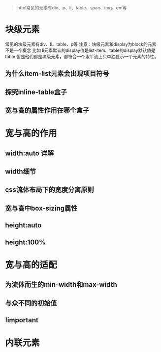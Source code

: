>html常见的元素有div、p、li、table、span、img、em等
# 块级元素
常见的块级元素有div、li、table、p等
注意：块级元素和display为block的元素不是一个概念
比如 li元素默认的display值是list-item、table的display默认值是table
但是他们都是块级元素，都符合一个水平流上只单独显示一个元素的特性。
## 为什么item-list元素会出现项目符号
## 探究inline-table盒子
## 宽与高的属性作用在哪个盒子
# 宽与高的作用
## width:auto 详解
## width细节
## css流体布局下的宽度分离原则
## 宽与高中box-sizing属性
## height:auto
## height:100%

# 宽与高的适配
## 为流体而生的min-width和max-width
## 与众不同的初始值
## !important
## 

# 内联元素
